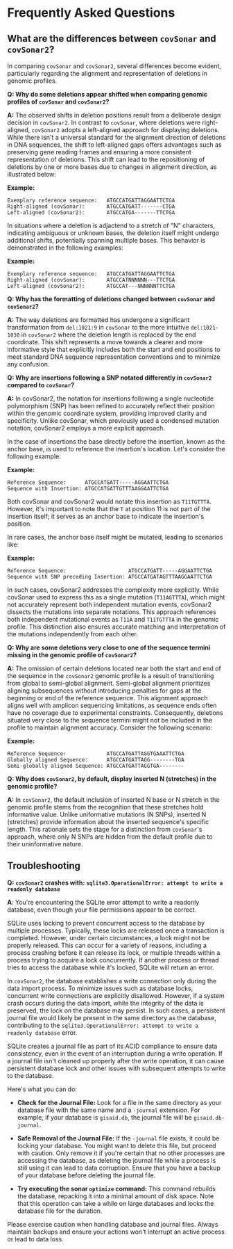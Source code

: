 # Frequently Asked Questions

## What are the differences between `covSonar` and `covSonar2`?

In comparing `covSonar` and `covSonar2`, several differences become evident, particularly regarding the alignment and representation of deletions in genomic profiles.

**Q: Why do some deletions appear shifted when comparing genomic profiles of `covSonar` and `covSonar2`?**

**A:** The observed shifts in deletion positions result from a deliberate design decision in `covSonar2`. In contrast to `covSonar`, where deletions were right-aligned, `covSonar2` adopts a left-aligned approach for displaying deletions. 
While there isn't a universal standard for the alignment direction of deletions in DNA sequences, the shift to left-aligned gaps offers advantages such as preserving gene reading frames and ensuring a more consistent representation of deletions. 
This shift can lead to the repositioning of deletions by one or more bases due to changes in alignment direction, as illustrated below:

**Example:**
```plaintext
Exemplary reference sequence:   ATGCCATGATTAGGAATTCTGA
Right-aligned (covSonar):       ATGCCATGATT-------CTGA
Left-aligned (covSonar2):       ATGCCATGA-------TTCTGA
```

In situations where a deletion is adjactend to a stretch of "N" characters, indicating ambiguous or unknown bases, the deletion itself might undergo additional shifts, potentially spanning multiple bases. This behavior is demonstrated in the following examples:

**Example:**
```plaintext
Exemplary reference sequence:   ATGCCATGATTAGGAATTCTGA
Right-aligned (covSonar):       ATGCCATNNNNNN---TTCTGA
Left-aligned (covSonar2):       ATGCCAT---NNNNNNTTCTGA
```

**Q: Why has the formatting of deletions changed between `covSonar` and `covSonar2`?**

**A:** The way deletions are formatted has undergone a significant transformation from `del:1021:9` in `covSonar` to the more intuitive `del:1021-1030` in `covSonar2` where the deletion length is replaced by the end coordinate. 
This shift represents a move towards a clearer and more informative style that explicitly includes both the start and end positions to meet standard DNA sequence representation conventions and to minimize any confusion.

**Q: Why are insertions following a SNP notated differently in `covSonar2` compared to `covSonar`?**

**A:** In covSonar2, the notation for insertions following a single nucleotide polymorphism (SNP) has been refined to accurately reflect their position within the genomic coordinate system, providing improved clarity and specificity. Unlike covSonar, which previously used a condensed mutation notation, covSonar2 employs a more explicit approach.

In the case of insertions the base directly before the insertion, known as the anchor base, is used to reference the insertion's location. Let's consider the following example:

**Example:**
```plaintext
Reference Sequence:      ATGCCATGATT-----AGGAATTCTGA
Sequence with Insertion: ATGCCATGATTGTTTAAGGAATTCTGA
```

Both covSonar and covSonar2 would notate this insertion as `T11TGTTTA`. However, it's important to note that the `T` at position 11 is not part of the insertion itself; it serves as an anchor base to indicate the insertion's position.

In rare cases, the anchor base itself might be mutated, leading to scenarios like:

**Example:**
```plaintex
Reference Sequence:                    ATGCCATGATT-----AGGAATTCTGA
Sequence with SNP preceding Insertion: ATGCCATGATAGTTTAAGGAATTCTGA
```

In such cases, covSonar2 addresses the complexity more explicitly. While covSonar used to express this as a single mutation (`T11AGTTTA`), which might not accurately represent both independent mutation events, covSonar2 dissects the mutations into separate notations. This approach references both independent mutational events as `T11A` and `T11TGTTTA` in the genomic profile. This distinction  also ensures accurate matching and interpretation of the mutations independently from each other.

**Q: Why are some deletions very close to one of the sequence termini missing in the genomic profile of `covSonar2`?**

**A:** The omission of certain deletions located near both the start and end of the sequence in the `covSonar2` genomic profile is a result of transitioning from global to semi-global alignment. Semi-global alignment prioritizes aligning subsequences without introducing penalties for gaps at the beginning or end of the reference sequence. This alignment approach aligns well with amplicon sequencing limitations, as sequence ends often have no coverage due to experimental constraints. Consequently, deletions situated very close to the sequence termini might not be included in the profile to maintain alignment accuracy. Consider the following scenario:

**Example:**

```plaintex
Reference Sequence:             ATGCCATGATTAGGTGAAATTCTGA
Globally aligned Sequence:      ATGCCATGATTAGG--------TGA
Semi-globally aligned Sequence: ATGCCATGATTAGGTGA--------
```

**Q: Why does `covSonar2`, by default, display inserted N (stretches) in the genomic profile?**

**A:** In `covSonar2`, the default inclusion of inserted N base or N stretch in the genomic profile stems from the recognition that these stretches hold informative value. Unlike uniformative mutations (N SNPs), inserted N (stretches) provide information about the inserted sequence's specific length. This rationale sets the stage for a distinction from `covSonar`'s approach, where only N SNPs are hidden from the default profile due to their uninformative nature.


## Troubleshooting

**Q:  `covSonar2` crashes with: `sqlite3.OperationalError: attempt to write a readonly database`**

**A**: You're encountering the SQLite error attempt to write a readonly database, even though your file permissions appear to be correct. 

SQLite uses locking to prevent concurrent access to the database by multiple processes. Typically, these locks are released once a transaction is completed. However, under certain circumstances, a lock might not be properly released. This can occur for a variety of reasons, including a process crashing before it can release its lock, or multiple threads within a process trying to acquire a lock concurrently. If another process or thread tries to access the database while it's locked, SQLite will return an error.

In `covSonar2`, the database establishes a write connection only during the data import process. To minimize issues such as database locks, concurrent write connections are explicitly disallowed. However, if a system crash occurs during the data import, while the integrity of the data is preserved, the lock on the database may persist. In such cases, a persistent journal file would likely be present in the same directory as the database, contributing to the `sqlite3.OperationalError: attempt to write a readonly database` error.

SQLite creates a journal file as part of its ACID compliance to ensure data consistency, even in the event of an interruption during a write operation. If a journal file isn't cleaned up properly after the write operation, it can cause persistent database lock and other issues with subsequent attempts to write to the database.

Here's what you can do:

* **Check for the Journal File:** Look for a file in the same directory as your database file with the same name and a `-journal` extension. For example, if your database is `gisaid.db`, the journal file will be `gisaid.db-journal`.

* **Safe Removal of the Journal File:** If the `-journal` file exists, it could be locking your database. You might want to delete this file, but proceed with caution. Only remove it if you're certain that no other processes are accessing the database, as deleting the journal file while a process is still using it can lead to data corruption. Ensure that you have a backup of your database before deleting the journal file.

* **Try executing the sonar `optimize` command:** This command rebuilds the database, repacking it into a minimal amount of disk space. Note that this operation can take a while on large databases and locks the database file for the duration.

Please exercise caution when handling database and journal files. Always maintain backups and ensure your actions won't interrupt an active process or lead to data loss.
